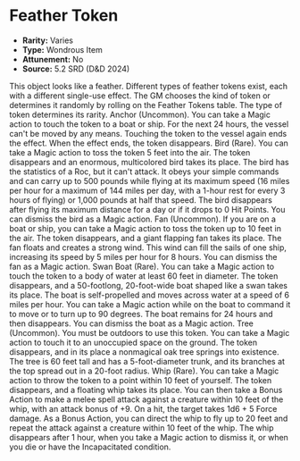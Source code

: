 # Feather Token

- **Rarity:** Varies
- **Type:** Wondrous Item
- **Attunement:** No
- **Source:** 5.2 SRD (D&D 2024)

This object looks like a feather. Different types of feather tokens exist, each with a different single-use effect. The GM chooses the kind of token or determines it randomly by rolling on the Feather Tokens table. The type of token determines its rarity. Anchor (Uncommon). You can take a Magic action to touch the token to a boat or ship. For the next 24 hours, the vessel can't be moved by any means. Touching the token to the vessel again ends the effect. When the effect ends, the token disappears. Bird (Rare). You can take a Magic action to toss the token 5 feet into the air. The token disappears and an enormous, multicolored bird takes its place. The bird has the statistics of a Roc, but it can't attack. It obeys your simple commands and can carry up to 500 pounds while flying at its maximum speed (16 miles per hour for a maximum of 144 miles per day, with a 1-hour rest for every 3 hours of flying) or 1,000 pounds at half that speed. The bird disappears after flying its maximum distance for a day or if it drops to 0 Hit Points. You can dismiss the bird as a Magic action. Fan (Uncommon). If you are on a boat or ship, you can take a Magic action to toss the token up to 10 feet in the air. The token disappears, and a giant flapping fan takes its place. The fan floats and creates a strong wind. This wind can fill the sails of one ship, increasing its speed by 5 miles per hour for 8 hours. You can dismiss the fan as a Magic action. Swan Boat (Rare). You can take a Magic action to touch the token to a body of water at least 60 feet in diameter. The token disappears, and a 50-footlong, 20-foot-wide boat shaped like a swan takes its place. The boat is self-propelled and moves across water at a speed of 6 miles per hour. You can take a Magic action while on the boat to command it to move or to turn up to 90 degrees. The boat remains for 24 hours and then disappears. You can dismiss the boat as a Magic action. Tree (Uncommon). You must be outdoors to use this token. You can take a Magic action to touch it to an unoccupied space on the ground. The token disappears, and in its place a nonmagical oak tree springs into existence. The tree is 60 feet tall and has a 5-foot-diameter trunk, and its branches at the top spread out in a 20-foot radius. Whip (Rare). You can take a Magic action to throw the token to a point within 10 feet of yourself. The token disappears, and a floating whip takes its place. You can then take a Bonus Action to make a melee spell attack against a creature within 10 feet of the whip, with an attack bonus of +9. On a hit, the target takes 1d6 + 5 Force damage. As a Bonus Action, you can direct the whip to fly up to 20 feet and repeat the attack against a creature within 10 feet of the whip. The whip disappears after 1 hour, when you take a Magic action to dismiss it, or when you die or have the Incapacitated condition.
